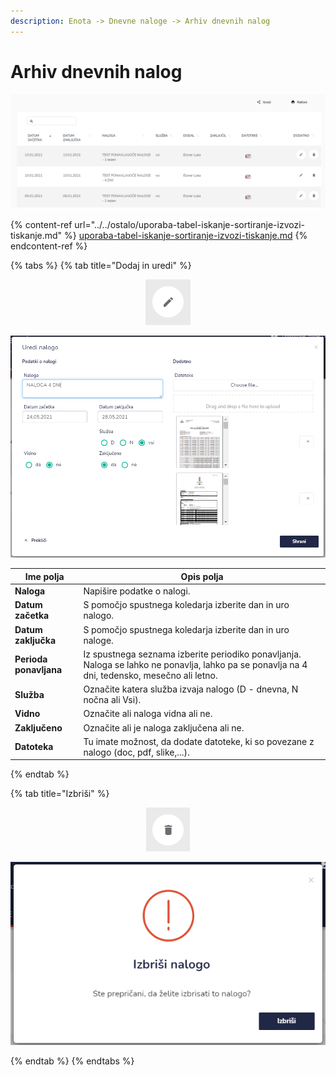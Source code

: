```yaml
---
description: Enota -> Dnevne naloge -> Arhiv dnevnih nalog
---
```


# Arhiv dnevnih nalog

![](../../.gitbook/assets/Enota_dnevne_naloge_arhiv_pogled.PNG)

{% content-ref url="../../ostalo/uporaba-tabel-iskanje-sortiranje-izvozi-tiskanje.md" %}
[uporaba-tabel-iskanje-sortiranje-izvozi-tiskanje.md](../../ostalo/uporaba-tabel-iskanje-sortiranje-izvozi-tiskanje.md)
{% endcontent-ref %}

{% tabs %}
{% tab title="Dodaj in uredi" %}
<div align="center"><img src="../../.gitbook/assets/Knjiga_ikona_pisalo (5).png" alt="Ikona za urejanje."></div>

![](../../.gitbook/assets/Enota_dnevne_naloge_uredi.PNG)

| Ime polja              | Opis polja                                                                                                                                     |
| ---------------------- | ---------------------------------------------------------------------------------------------------------------------------------------------- |
| **Naloga**             | Napišire podatke o nalogi.                                                                                                                     |
| **Datum začetka**      | S pomočjo spustnega koledarja izberite dan in uro nalogo.                                                                                      |
| **Datum zaključka**    | S pomočjo spustnega koledarja izberite dan in uro naloge.                                                                                      |
| **Perioda ponavljana** | Iz spustnega seznama izberite periodiko ponavljanja. Naloga se lahko ne ponavlja,  lahko pa se ponavlja na 4 dni, tedensko, mesečno ali letno. |
| **Služba**             | Označite katera služba izvaja nalogo (D - dnevna, N nočna ali Vsi).                                                                            |
| **Vidno**              | Označite ali naloga vidna ali ne.                                                                                                              |
| **Zaključeno**         | Označite ali je naloga zaključena ali ne.                                                                                                      |
| **Datoteka**           | Tu imate možnost, da dodate datoteke, ki so povezane z nalogo (doc, pdf, slike,...).                                                           |
{% endtab %}

{% tab title="Izbriši" %}
<div align="center"><img src="../../.gitbook/assets/Knjiga_ikona_izbris (1).png" alt="Ikona za brisanje."></div>

![](../../.gitbook/assets/Enota_dnevne_naloge_izbrisi.PNG)


{% endtab %}
{% endtabs %}







